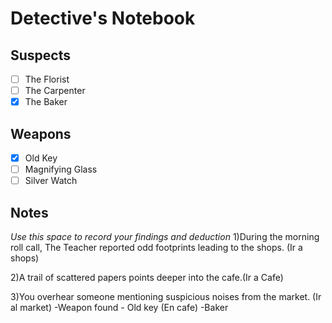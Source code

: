 # Detective's Notebook

## Suspects
- [ ] The Florist
- [ ] The Carpenter
- [x] The Baker

## Weapons
- [x] Old Key
- [ ] Magnifying Glass
- [ ] Silver Watch

## Notes
*Use this space to record your findings and deduction*
1)During the morning roll call, The Teacher reported odd footprints leading to the shops. (Ir a shops)

2)A trail of scattered papers points deeper into the cafe.(Ir a Cafe)

3)You overhear someone mentioning suspicious noises from the market. (Ir al market)
 -Weapon found - Old key (En cafe)
 -Baker

